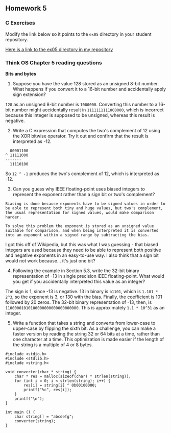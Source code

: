 ## Homework 5

### C Exercises

Modify the link below so it points to the `ex05` directory in your
student repository.

[Here is a link to the ex05 directory in my repository](https://github.com/yehemily/ExercisesInC/tree/master/exercises/ex05)

### Think OS Chapter 5 reading questions

**Bits and bytes**

1) Suppose you have the value 128 stored as an unsigned 8-bit number.  What happens if you convert 
it to a 16-bit number and accidentally apply sign extension?

`128` as an unsigned 8-bit number is `1000000`. Converting this number to a 16-bit number might accidentally result in `1111111111000000`, which is incorrect because this integer is supposed to be unsigned, whereas this result is negative.

2) Write a C expression that computes the two's complement of 12 using the XOR bitwise operator. 
Try it out and confirm that the result is interpreted as -12.

```
  00001100
^ 11111000
-------
  11110100
```

So `12 ^ -1` produces the two's complement of 12, which is interpreted as -12.

3) Can you guess why IEEE floating-point uses biased integers to represent the exponent rather than a
sign bit or two's complement?

```
Biasing is done because exponents have to be signed values in order to be able to represent both tiny and huge values, but two's complement, the usual representation for signed values, would make comparison harder.

To solve this problem the exponent is stored as an unsigned value suitable for comparison, and when being interpreted it is converted into an exponent within a signed range by subtracting the bias.
```

I got this off of Wikipedia, but this was what I was guessing - that biased integers are used because they need to be able to represent both positive and negative exponents in an easy-to-use way. I also think that a sign bit would not work because... it's just one bit?

4) Following the example in Section 5.3, write the 32-bit binary representation of -13 in single precision IEEE floating-point.  What would you get if you accidentally interpreted this value as an integer?

The sign is 1, since -13 is negative. 13 in binary is `b1101`, which is `1.101 * 2^3`, so the exponent is 3, or 130 with the bias. Finally, the coefficient is 101 followed by 20 zeros. The 32-bit binary representation of -13, then, is `11000001010100000000000000000000`. This is approximately `1.1 * 10^31` as an integer.

5) Write a function that takes a string and converts from lower-case to upper-case by flipping the sixth bit. As a challenge, you can make a faster version by reading the string 32 or 64 bits at a time, rather than one character at a time.  This optimization is made easier if the length of the string is a multiple of 4 or 8 bytes.

```
#include <stdio.h>
#include <stdlib.h>
#include <string.h>

void converter(char * string) {
	char * res = malloc(sizeof(char) * strlen(string));
	for (int i = 0; i < strlen(string); i++) {
		res[i] = string[i] ^ 0b00100000;
		printf("%c", res[i]);
	}
	printf("\n");
}

int main () {
	char string[] = "abcdefg";
	converter(string);
}
```

